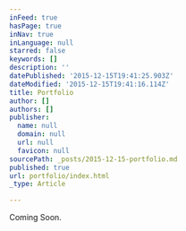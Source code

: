 ```yaml
---
inFeed: true
hasPage: true
inNav: true
inLanguage: null
starred: false
keywords: []
description: ''
datePublished: '2015-12-15T19:41:25.903Z'
dateModified: '2015-12-15T19:41:16.114Z'
title: Portfolio
author: []
authors: []
publisher:
  name: null
  domain: null
  url: null
  favicon: null
sourcePath: _posts/2015-12-15-portfolio.md
published: true
url: portfolio/index.html
_type: Article

---
```

Coming Soon.